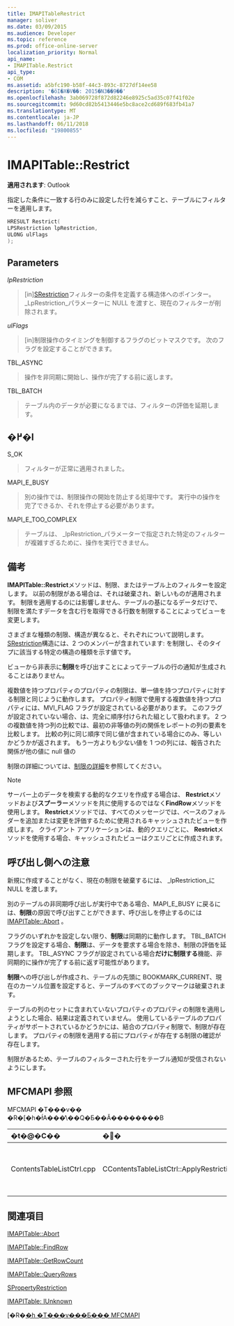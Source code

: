 ```yaml
---
title: IMAPITableRestrict
manager: soliver
ms.date: 03/09/2015
ms.audience: Developer
ms.topic: reference
ms.prod: office-online-server
localization_priority: Normal
api_name:
- IMAPITable.Restrict
api_type:
- COM
ms.assetid: a5bfc190-b58f-44c3-893c-8727df14ee58
description: '�ŏI�X�V��: 2015�N3��9��'
ms.openlocfilehash: 3ab069728f872d82246e8925c5ad35c07f41f02e
ms.sourcegitcommit: 9d60cd82b5413446e5bc8ace2cd689f683fb41a7
ms.translationtype: MT
ms.contentlocale: ja-JP
ms.lasthandoff: 06/11/2018
ms.locfileid: "19800855"
---
```

# <a name="imapitablerestrict"></a>IMAPITable::Restrict

  
  
**適用されます**: Outlook 
  
指定した条件に一致する行のみに設定した行を減らすこと、テーブルにフィルターを適用します。
  
```cpp
HRESULT Restrict(
LPSRestriction lpRestriction,
ULONG ulFlags
);
```

## <a name="parameters"></a>Parameters

 _lpRestriction_
  
> [in][SRestriction](srestriction.md)フィルターの条件を定義する構造体へのポインター。 _LpRestriction_パラメーターに NULL を渡すと、現在のフィルターが削除されます。 
    
 _ulFlags_
  
> [in]制限操作のタイミングを制御するフラグのビットマスクです。 次のフラグを設定することができます。
    
TBL_ASYNC 
  
> 操作を非同期に開始し、操作が完了する前に返します。
    
TBL_BATCH 
  
> テーブル内のデータが必要になるまでは、フィルターの評価を延期します。
    
## <a name="return-value"></a>�߂�l

S_OK 
  
> フィルターが正常に適用されました。
    
MAPI_E_BUSY 
  
> 別の操作では、制限操作の開始を防止する処理中です。 実行中の操作を完了できるか、それを停止する必要があります。
    
MAPI_E_TOO_COMPLEX 
  
> テーブルは、 _lpRestriction_パラメーターで指定された特定のフィルターが複雑すぎるために、操作を実行できません。 
    
## <a name="remarks"></a>備考

**IMAPITable::Restrict**メソッドは、制限、またはテーブル上のフィルターを設定します。 以前の制限がある場合は、それは破棄され、新しいものが適用されます。 制限を適用するのには影響しません、テーブルの基になるデータだけで、制限を満たすデータを含む行を取得できる行数を制限することによってビューを変更します。 
  
さまざまな種類の制限、構造が異なると、それぞれについて説明します。 [SRestriction](srestriction.md)構造には、2 つのメンバーが含まれています: を制限し、そのタイプに該当する特定の構造の種類を示す値です。 
  
ビューから非表示に**制限**を呼び出すことによってテーブルの行の通知が生成されることはありません。 
  
複数値を持つプロパティのプロパティの制限は、単一値を持つプロパティに対する制限と同じように動作します。 プロパティ制限で使用する複数値を持つプロパティには、MVI_FLAG フラグが設定されている必要があります。 このフラグが設定されていない場合、は、完全に順序付けられた組として扱われます。 2 つの複数値を持つ列の比較では、最初の非等値の列の関係をレポートの列の要素を比較します。 比較の列に同じ順序で同じ値が含まれている場合にのみ、等しいかどうかが返されます。 もう一方よりも少ない値を 1 つの列には、報告された関係が他の値に null 値の
  
制限の詳細については、[制限の詳細](about-restrictions.md)を参照してください。
  
> [!NOTE]
> サーバー上のデータを検索する動的なクエリを作成する場合は、 **Restrict**メソッドおよび**スプーラー**メソッドを共に使用するのではなく**FindRow**メソッドを使用します。 **Restrict**メソッドでは、すべてのメッセージでは、ベースのフォルダーを追加または変更を評価するために使用されるキャッシュされたビューを作成します。 クライアント アプリケーションは、動的クエリごとに、 **Restrict**メソッドを使用する場合、キャッシュされたビューはクエリごとに作成されます。 
  
## <a name="notes-to-callers"></a>呼び出し側への注意

新規に作成することがなく、現在の制限を破棄するには、 _lpRestriction_に NULL を渡します。
  
別のテーブルの非同期呼び出しが実行中である場合、MAPI_E_BUSY に戻るには、**制限**の原因で呼び出すことができます、呼び出しを停止するのには[IMAPITable::Abort](imapitable-abort.md) 。 
  
 フラグのいずれかを設定しない限り、**制限**は同期的に動作します。 TBL_BATCH フラグを設定する場合、**制限**は、データを要求する場合を除き、制限の評価を延期します。 TBL_ASYNC フラグが設定されている場合**だけに制限する**機能、非同期的に操作が完了する前に返す可能性があります。
  
**制限**への呼び出しが作成され、テーブルの先頭に BOOKMARK_CURRENT、現在のカーソル位置を設定すると、テーブルのすべてのブックマークは破棄されます。 
  
テーブルの列のセットに含まれていないプロパティのプロパティの制限を適用しようとした場合、結果は定義されていません。 使用しているテーブルのプロパティがサポートされているかどうかには、結合のプロパティ制限で、制限が存在します。 プロパティの制限を適用する前にプロパティが存在する制限の確認が存在します。 
  
制限があるため、テーブルのフィルターされた行をテーブル通知が受信されないようにします。
  
## <a name="mfcmapi-reference"></a>MFCMAPI 参照

MFCMAPI �T���v�� �R�[�h�ł́A���̕\��Q�Ƃ��Ă��������B
  
|**�t�@�C��**|**�֐�**|**�R�����g**|
|:-----|:-----|:-----|
|ContentsTableListCtrl.cpp  <br/> |CContentsTableListCtrl::ApplyRestriction  <br/> |MFCMAPI では、 **IMAPITable::Restrict**メソッドを使用して、テーブル上の制限を設定します。  <br/> |
   
## <a name="see-also"></a>関連項目



[IMAPITable::Abort](imapitable-abort.md)
  
[IMAPITable::FindRow](imapitable-findrow.md)
  
[IMAPITable::GetRowCount](imapitable-getrowcount.md)
  
[IMAPITable::QueryRows](imapitable-queryrows.md)
  
[SPropertyRestriction](spropertyrestriction.md)
  
[IMAPITable: IUnknown](imapitableiunknown.md)


[�R�[�h �T���v���Ƃ��� MFCMAPI](mfcmapi-as-a-code-sample.md)

